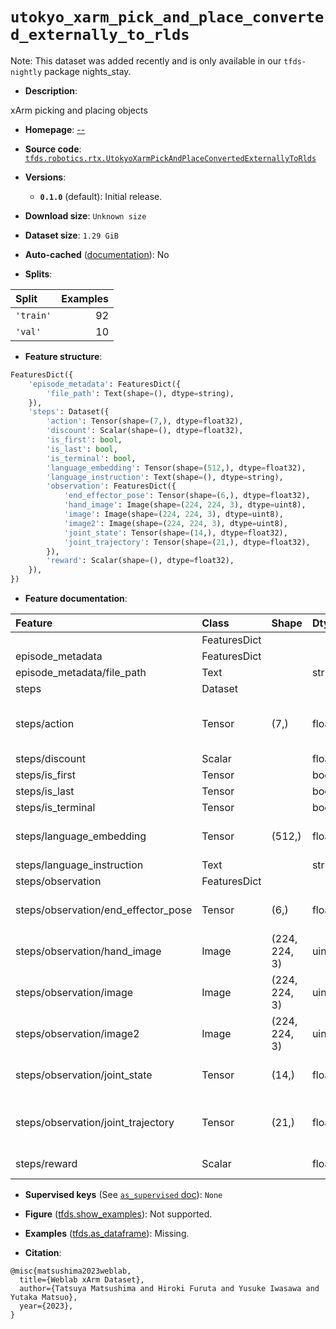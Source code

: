 <div itemscope itemtype="http://schema.org/Dataset">
  <div itemscope itemprop="includedInDataCatalog" itemtype="http://schema.org/DataCatalog">
    <meta itemprop="name" content="TensorFlow Datasets" />
  </div>
  <meta itemprop="name" content="utokyo_xarm_pick_and_place_converted_externally_to_rlds" />
  <meta itemprop="description" content="xArm picking and placing objects&#10;&#10;To use this dataset:&#10;&#10;```python&#10;import tensorflow_datasets as tfds&#10;&#10;ds = tfds.load(&#x27;utokyo_xarm_pick_and_place_converted_externally_to_rlds&#x27;, split=&#x27;train&#x27;)&#10;for ex in ds.take(4):&#10;  print(ex)&#10;```&#10;&#10;See [the guide](https://www.tensorflow.org/datasets/overview) for more&#10;informations on [tensorflow_datasets](https://www.tensorflow.org/datasets).&#10;&#10;" />
  <meta itemprop="url" content="https://www.tensorflow.org/datasets/catalog/utokyo_xarm_pick_and_place_converted_externally_to_rlds" />
  <meta itemprop="sameAs" content="--" />
  <meta itemprop="citation" content="@misc{matsushima2023weblab,&#10;  title={Weblab xArm Dataset},&#10;  author={Tatsuya Matsushima and Hiroki Furuta and Yusuke Iwasawa and Yutaka Matsuo},&#10;  year={2023},&#10;}" />
</div>

# `utokyo_xarm_pick_and_place_converted_externally_to_rlds`


Note: This dataset was added recently and is only available in our
`tfds-nightly` package
<span class="material-icons" title="Available only in the tfds-nightly package">nights_stay</span>.

*   **Description**:

xArm picking and placing objects

*   **Homepage**: [--](--)

*   **Source code**:
    [`tfds.robotics.rtx.UtokyoXarmPickAndPlaceConvertedExternallyToRlds`](https://github.com/tensorflow/datasets/tree/master/tensorflow_datasets/robotics/rtx/rtx.py)

*   **Versions**:

    *   **`0.1.0`** (default): Initial release.

*   **Download size**: `Unknown size`

*   **Dataset size**: `1.29 GiB`

*   **Auto-cached**
    ([documentation](https://www.tensorflow.org/datasets/performances#auto-caching)):
    No

*   **Splits**:

Split     | Examples
:-------- | -------:
`'train'` | 92
`'val'`   | 10

*   **Feature structure**:

```python
FeaturesDict({
    'episode_metadata': FeaturesDict({
        'file_path': Text(shape=(), dtype=string),
    }),
    'steps': Dataset({
        'action': Tensor(shape=(7,), dtype=float32),
        'discount': Scalar(shape=(), dtype=float32),
        'is_first': bool,
        'is_last': bool,
        'is_terminal': bool,
        'language_embedding': Tensor(shape=(512,), dtype=float32),
        'language_instruction': Text(shape=(), dtype=string),
        'observation': FeaturesDict({
            'end_effector_pose': Tensor(shape=(6,), dtype=float32),
            'hand_image': Image(shape=(224, 224, 3), dtype=uint8),
            'image': Image(shape=(224, 224, 3), dtype=uint8),
            'image2': Image(shape=(224, 224, 3), dtype=uint8),
            'joint_state': Tensor(shape=(14,), dtype=float32),
            'joint_trajectory': Tensor(shape=(21,), dtype=float32),
        }),
        'reward': Scalar(shape=(), dtype=float32),
    }),
})
```

*   **Feature documentation**:

Feature                             | Class        | Shape         | Dtype   | Description
:---------------------------------- | :----------- | :------------ | :------ | :----------
                                    | FeaturesDict |               |         |
episode_metadata                    | FeaturesDict |               |         |
episode_metadata/file_path          | Text         |               | string  | Path to the original data file.
steps                               | Dataset      |               |         |
steps/action                        | Tensor       | (7,)          | float32 | Robot action, consists of [3x EEF position, 3x EEF orientation yaw/pitch/roll, 1x gripper open/close position].
steps/discount                      | Scalar       |               | float32 | Discount if provided, default to 1.
steps/is_first                      | Tensor       |               | bool    |
steps/is_last                       | Tensor       |               | bool    |
steps/is_terminal                   | Tensor       |               | bool    |
steps/language_embedding            | Tensor       | (512,)        | float32 | Kona language embedding. See https://tfhub.dev/google/universal-sentence-encoder-large/5
steps/language_instruction          | Text         |               | string  | Language Instruction.
steps/observation                   | FeaturesDict |               |         |
steps/observation/end_effector_pose | Tensor       | (6,)          | float32 | Robot end effector pose, consists of [3x EEF position, 3x EEF orientation yaw/pitch/roll].
steps/observation/hand_image        | Image        | (224, 224, 3) | uint8   | Hand camera RGB observation.
steps/observation/image             | Image        | (224, 224, 3) | uint8   | Main camera RGB observation.
steps/observation/image2            | Image        | (224, 224, 3) | uint8   | Another camera RGB observation from different view point.
steps/observation/joint_state       | Tensor       | (14,)         | float32 | Robot joint state, consists of [7x robot joint angles, 7x robot joint velocity].
steps/observation/joint_trajectory  | Tensor       | (21,)         | float32 | Robot joint trajectory, consists of [7x robot joint angles, 7x robot joint velocity, 7x robot joint acceralation].
steps/reward                        | Scalar       |               | float32 | Reward if provided, 1 on final step for demos.

*   **Supervised keys** (See
    [`as_supervised` doc](https://www.tensorflow.org/datasets/api_docs/python/tfds/load#args)):
    `None`

*   **Figure**
    ([tfds.show_examples](https://www.tensorflow.org/datasets/api_docs/python/tfds/visualization/show_examples)):
    Not supported.

*   **Examples**
    ([tfds.as_dataframe](https://www.tensorflow.org/datasets/api_docs/python/tfds/as_dataframe)):
    Missing.

*   **Citation**:

```
@misc{matsushima2023weblab,
  title={Weblab xArm Dataset},
  author={Tatsuya Matsushima and Hiroki Furuta and Yusuke Iwasawa and Yutaka Matsuo},
  year={2023},
}
```

